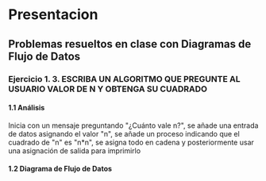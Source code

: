 # Presentacion
## Problemas resueltos en clase con Diagramas de Flujo de Datos
### Ejercicio 1. 3. ESCRIBA UN ALGORITMO QUE PREGUNTE AL USUARIO VALOR DE N Y OBTENGA SU CUADRADO
#### 1.1 Análisis
Inicia con un mensaje preguntando "¿Cuánto vale n?", se añade una entrada de datos asignando el valor "n", se añade un proceso indicando que el cuadrado de "n" es "n*n", se asigna todo en cadena y  posteriormente usar una asignación de salida para imprimirlo
#### 1.2 Diagrama de Flujo de Datos

